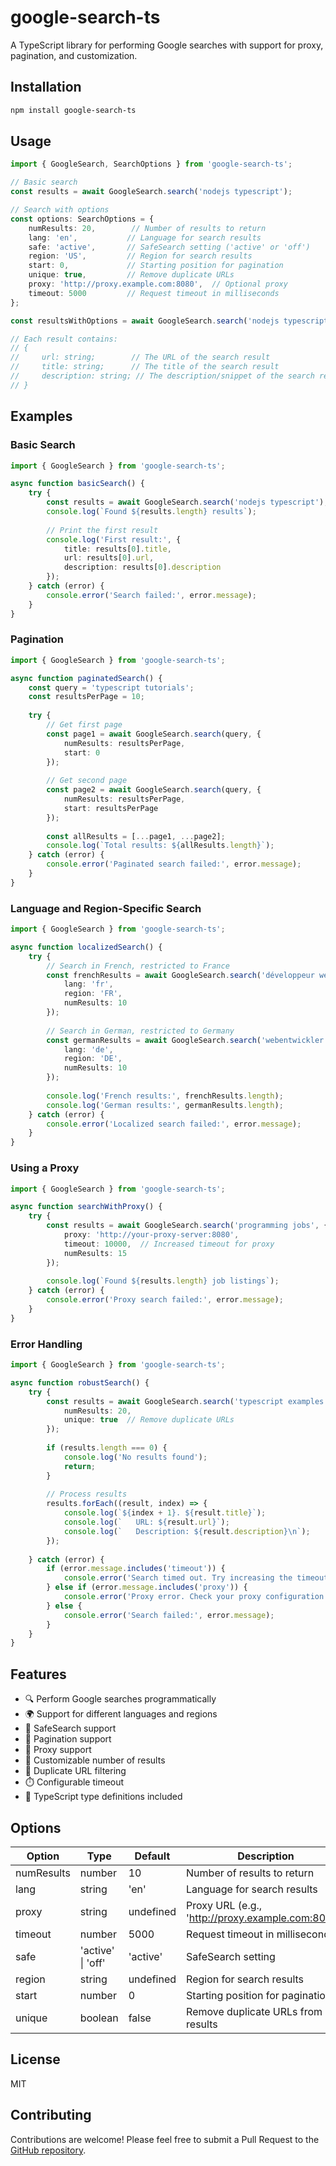 # google-search-ts

A TypeScript library for performing Google searches with support for proxy, pagination, and customization.

## Installation

```bash
npm install google-search-ts
```

## Usage

```typescript
import { GoogleSearch, SearchOptions } from 'google-search-ts';

// Basic search
const results = await GoogleSearch.search('nodejs typescript');

// Search with options
const options: SearchOptions = {
    numResults: 20,        // Number of results to return
    lang: 'en',           // Language for search results
    safe: 'active',       // SafeSearch setting ('active' or 'off')
    region: 'US',         // Region for search results
    start: 0,             // Starting position for pagination
    unique: true,         // Remove duplicate URLs
    proxy: 'http://proxy.example.com:8080',  // Optional proxy
    timeout: 5000         // Request timeout in milliseconds
};

const resultsWithOptions = await GoogleSearch.search('nodejs typescript', options);

// Each result contains:
// {
//     url: string;        // The URL of the search result
//     title: string;      // The title of the search result
//     description: string; // The description/snippet of the search result
// }
```

## Examples

### Basic Search
```typescript
import { GoogleSearch } from 'google-search-ts';

async function basicSearch() {
    try {
        const results = await GoogleSearch.search('nodejs typescript');
        console.log(`Found ${results.length} results`);
        
        // Print the first result
        console.log('First result:', {
            title: results[0].title,
            url: results[0].url,
            description: results[0].description
        });
    } catch (error) {
        console.error('Search failed:', error.message);
    }
}
```

### Pagination
```typescript
import { GoogleSearch } from 'google-search-ts';

async function paginatedSearch() {
    const query = 'typescript tutorials';
    const resultsPerPage = 10;
    
    try {
        // Get first page
        const page1 = await GoogleSearch.search(query, {
            numResults: resultsPerPage,
            start: 0
        });
        
        // Get second page
        const page2 = await GoogleSearch.search(query, {
            numResults: resultsPerPage,
            start: resultsPerPage
        });
        
        const allResults = [...page1, ...page2];
        console.log(`Total results: ${allResults.length}`);
    } catch (error) {
        console.error('Paginated search failed:', error.message);
    }
}
```

### Language and Region-Specific Search
```typescript
import { GoogleSearch } from 'google-search-ts';

async function localizedSearch() {
    try {
        // Search in French, restricted to France
        const frenchResults = await GoogleSearch.search('développeur web', {
            lang: 'fr',
            region: 'FR',
            numResults: 10
        });
        
        // Search in German, restricted to Germany
        const germanResults = await GoogleSearch.search('webentwickler', {
            lang: 'de',
            region: 'DE',
            numResults: 10
        });
        
        console.log('French results:', frenchResults.length);
        console.log('German results:', germanResults.length);
    } catch (error) {
        console.error('Localized search failed:', error.message);
    }
}
```

### Using a Proxy
```typescript
import { GoogleSearch } from 'google-search-ts';

async function searchWithProxy() {
    try {
        const results = await GoogleSearch.search('programming jobs', {
            proxy: 'http://your-proxy-server:8080',
            timeout: 10000,  // Increased timeout for proxy
            numResults: 15
        });
        
        console.log(`Found ${results.length} job listings`);
    } catch (error) {
        console.error('Proxy search failed:', error.message);
    }
}
```

### Error Handling
```typescript
import { GoogleSearch } from 'google-search-ts';

async function robustSearch() {
    try {
        const results = await GoogleSearch.search('typescript examples', {
            numResults: 20,
            unique: true  // Remove duplicate URLs
        });
        
        if (results.length === 0) {
            console.log('No results found');
            return;
        }
        
        // Process results
        results.forEach((result, index) => {
            console.log(`${index + 1}. ${result.title}`);
            console.log(`   URL: ${result.url}`);
            console.log(`   Description: ${result.description}\n`);
        });
        
    } catch (error) {
        if (error.message.includes('timeout')) {
            console.error('Search timed out. Try increasing the timeout value.');
        } else if (error.message.includes('proxy')) {
            console.error('Proxy error. Check your proxy configuration.');
        } else {
            console.error('Search failed:', error.message);
        }
    }
}
```

## Features

- 🔍 Perform Google searches programmatically
- 🌍 Support for different languages and regions
- 🔐 SafeSearch support
- 📄 Pagination support
- 🔄 Proxy support
- 🎯 Customizable number of results
- 🚫 Duplicate URL filtering
- ⏱️ Configurable timeout
- 📝 TypeScript type definitions included

## Options

| Option | Type | Default | Description |
|--------|------|---------|-------------|
| numResults | number | 10 | Number of results to return |
| lang | string | 'en' | Language for search results |
| proxy | string | undefined | Proxy URL (e.g., 'http://proxy.example.com:8080') |
| timeout | number | 5000 | Request timeout in milliseconds |
| safe | 'active' \| 'off' | 'active' | SafeSearch setting |
| region | string | undefined | Region for search results |
| start | number | 0 | Starting position for pagination |
| unique | boolean | false | Remove duplicate URLs from results |

## License

MIT

## Contributing

Contributions are welcome! Please feel free to submit a Pull Request to the [GitHub repository](https://github.com/tkattkat/google-search-ts). 